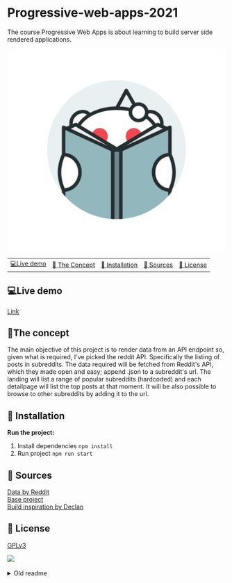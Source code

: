 # Progressive-web-apps-2021
The course Progressive Web Apps is about learning to build server side rendered applications.

![](./static/images/icon.png)

<table style="margin-left: auto; margin-right: auto;">
    <tr>
        <td align="center"><a href="#live-demo">💻Live demo<a></td>
        <td align="center"><a href="#the-concept">📓 The Concept<a></td>
        <td align="center"><a href="#-installation">🤖 Installation<a></td>
        <td align="center"><a href="#-sources">🤝 Sources<a></td>
        <td align="center"><a href="#-license">📝 License<a></td>
    </tr>
</table>

## 💻Live demo
[Link](#)

## 📝The concept
The main objective of this project is to render data from an API endpoint so, given what is required, I've picked the reddit API. Specifically the listing of posts in subreddits. The data required will be fetched from Reddit's API, which they made open and easy; append .json to a subreddit's url. The landing will list a range of popular subreddits (hardcoded) and each detailpage will list the top posts at that moment. It will be also possible to browse to other subreddits by adding it to the url.

## 🤖 Installation
**Run the project:**
1. Install dependencies
`npm install`
2. Run project
`npm run start`

## 🤝 Sources
[Data by Reddit](https://s-progressive-web-apps-2021.herokuapp.com/)  
[Base project](https://github.com/sjagoori/progressive-web-apps-2021)    
[Build inspiration by Declan](https://github.com/decrek)



## 📝 License
[GPLv3](https://choosealicense.com/licenses/mit/)


![](https://visitor-badge.laobi.icu/badge?page_id=sjagoori.progressive-web-apps-2021)

<details>
<summary>Old readme</summary>

# Progressive Web Apps @cmda-minor-web · 20-21

In this course we will convert the client side web application previously made Web App From Scratch into a server side rendered application. We also add functionalities based on the Service Worker and turn the application into a Progressive Web App. Ultimately we are going to implement a series of optimisations to improve the performance of the application.  

## Learning goals
- _You understand the difference between client side and server side rendering and you can apply server side rendering
in your application_
- _You understand how a Service Worker works and you can implement it in your application._
- _You understand how the critical render path works and how you can optimize it for a better runtime and / or perceived performance._

[Rubric with learning goals](https://icthva.sharepoint.com/:x:/r/sites/FDMCI_EDU__CMD20_21_Minor_Web_5i7j73jt/_layouts/15/Doc.aspx?sourcedoc=%7B276F53A7-2531-4006-8AD2-08C9A82D3A11%7D&file=PWA%202021%20Rubric.xlsx&action=edit&mobileredirect=true&wdPreviousSession=92686bea-446f-40e3-9303-33fa3f832b82&wdOrigin=TEAMS-ELECTRON.teams.undefined)

## Program

### Week 1 - Server Side Rendering 📡

Goal: Render web pages server side

[Exercises](https://github.com/cmda-minor-web/progressive-web-apps-2021/blob/master/course/week-1.md)    
[Server Side Rendering - slides Declan Rek](https://github.com/cmda-minor-web/progressive-web-apps-1920/blob/master/course/cmd-2021-server-side-rendering.pdf)  


### Week 2 - Progressive Web App 🚀

Goals: Convert application to a Progressive Web App

[Exercises](https://github.com/cmda-minor-web/progressive-web-apps-2021/blob/master/course/week-2.md)  
[Progressive Web Apps - slides Declan Rek](https://github.com/cmda-minor-web/progressive-web-apps-1920/blob/master/course/cmd-2020-progressive-web-apps.pdf)


### Week 3 - Critical Rendering Path 📉 

Doel: Optimize the Critical Rendering Path   
[Exercises](https://github.com/cmda-minor-web/progressive-web-apps-2021/blob/master/course/week-3.md)  
[Critical Rendering Path - slides Declan Rek](https://github.com/cmda-minor-web/progressive-web-apps-1920/blob/master/course/cmd-2020-critical-rendering-path.pdf)


<!-- Add a link to your live demo in Github Pages 🌐-->

<!-- ☝️ replace this description with a description of your own work -->

<!-- Add a nice image here at the end of the week, showing off your shiny frontend 📸 -->

<!-- Maybe a table of contents here? 📚 -->

<!-- How about a section that describes how to install this project? 🤓 -->

<!-- ...but how does one use this project? What are its features 🤔 -->

<!-- What external data source is featured in your project and what are its properties 🌠 -->

<!-- Maybe a checklist of done stuff and stuff still on your wishlist? ✅ -->

<!-- How about a license here? 📜 (or is it a licence?) 🤷 -->
</details>